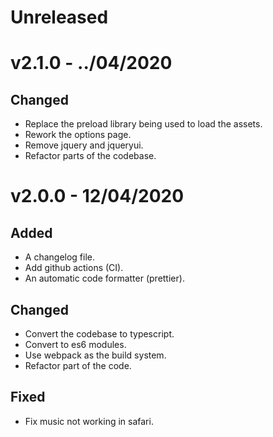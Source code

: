 # Unreleased

# v2.1.0 - ../04/2020

## Changed

-   Replace the preload library being used to load the assets.
-   Rework the options page.
-   Remove jquery and jqueryui.
-   Refactor parts of the codebase.

# v2.0.0 - 12/04/2020

## Added

-   A changelog file.
-   Add github actions (CI).
-   An automatic code formatter (prettier).

## Changed

-   Convert the codebase to typescript.
-   Convert to es6 modules.
-   Use webpack as the build system.
-   Refactor part of the code.

## Fixed

-   Fix music not working in safari.
